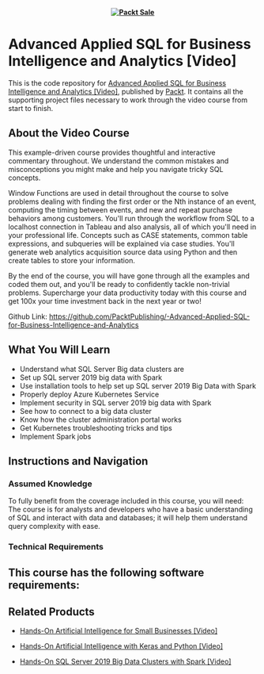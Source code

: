 
<b><p align='center'>[![Packt Sale](https://static.packt-cdn.com/assets/images/packt+events/Improve_UX.png)](https://packt.link/algotradingpython)</p></b> 




# Advanced Applied SQL for Business Intelligence and Analytics [Video]
This is the code repository for [Advanced Applied SQL for Business Intelligence and Analytics [Video]](https://www.packtpub.com/application-development/advanced-applied-sql-business-intelligence-and-analytics-video?utm_source=github&utm_medium=repository&utm_campaign=9781788470803), published by [Packt](https://www.packtpub.com/?utm_source=github). It contains all the supporting project files necessary to work through the video course from start to finish.
## About the Video Course
This example-driven course provides thoughtful and interactive commentary throughout. We understand the common mistakes and misconceptions you might make and help you navigate tricky SQL concepts.

Window Functions are used in detail throughout the course to solve problems dealing with finding the first order or the Nth instance of an event, computing the timing between events, and new and repeat purchase behaviors among customers. You'll run through the workflow from SQL to a localhost connection in Tableau and also analysis, all of which you'll need in your professional life. Concepts such as CASE statements, common table expressions, and subqueries will be explained via case studies. You'll generate web analytics acquisition source data using Python and then create tables to store your information.

By the end of the course, you will have gone through all the examples and coded them out, and you'll be ready to confidently tackle non-trivial problems. Supercharge your data productivity today with this course and get 100x your time investment back in the next year or two!

Github Link: https://github.com/PacktPublishing/-Advanced-Applied-SQL-for-Business-Intelligence-and-Analytics

<H2>What You Will Learn</H2>
<DIV class=book-info-will-learn-text>
<UL>
<LI>Understand what SQL Server Big data clusters are 
<LI>Set up SQL server 2019 big data with Spark 
<LI>Use installation tools to help set up SQL server 2019 Big Data with Spark 
<LI>Properly deploy Azure Kubernetes Service 
<LI>Implement security in SQL server 2019 big data with Spark 
<LI>See how to connect to a big data cluster 
<LI>Know how the cluster administration portal works 
<LI>Get Kubernetes troubleshooting tricks and tips 
<LI>Implement Spark jobs </LI></UL></DIV>

## Instructions and Navigation
### Assumed Knowledge
To fully benefit from the coverage included in this course, you will need:<br/>
The course is for analysts and developers who have a basic understanding of SQL and interact with data and databases; it will help them understand query complexity with ease.
### Technical Requirements
This course has the following software requirements:<br/>
-

## Related Products
* [Hands-On Artificial Intelligence for Small Businesses [Video]](https://www.packtpub.com/big-data-and-business-intelligence/hands-artificial-intelligence-small-businesses-video?utm_source=github&utm_medium=repository&utm_campaign=9781788391863)

* [Hands-On Artificial Intelligence with Keras and Python [Video]](https://www.packtpub.com/application-development/hands-artificial-intelligence-keras-and-python-video?utm_source=github&utm_medium=repository&utm_campaign=9781838557829)

* [Hands-On SQL Server 2019 Big Data Clusters with Spark [Video]](https://www.packtpub.com/big-data-and-business-intelligence/hands-sql-server-2019-big-data-clusters-spark-video?utm_source=github&utm_medium=repository&utm_campaign=9781838559755)

